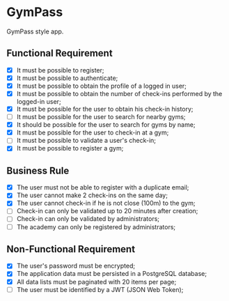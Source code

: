 # GymPass

GymPass style app.

## Functional Requirement

- [x] It must be possible to register;
- [x] It must be possible to authenticate;
- [x] It must be possible to obtain the profile of a logged in user;
- [x] It must be possible to obtain the number of check-ins performed by the logged-in user;
- [x] It must be possible for the user to obtain his check-in history;
- [ ] It must be possible for the user to search for nearby gyms;
- [x] It should be possible for the user to search for gyms by name;
- [x] It must be possible for the user to check-in at a gym;
- [ ] It must be possible to validate a user's check-in;
- [x] It must be possible to register a gym;

## Business Rule

- [x] The user must not be able to register with a duplicate email;
- [x] The user cannot make 2 check-ins on the same day;
- [x] The user cannot check-in if he is not close (100m) to the gym;
- [ ] Check-in can only be validated up to 20 minutes after creation;
- [ ] Check-in can only be validated by administrators;
- [ ] The academy can only be registered by administrators;

## Non-Functional Requirement

- [x] The user's password must be encrypted;
- [x] The application data must be persisted in a PostgreSQL database;
- [x] All data lists must be paginated with 20 items per page;
- [ ] The user must be identified by a JWT (JSON Web Token);
